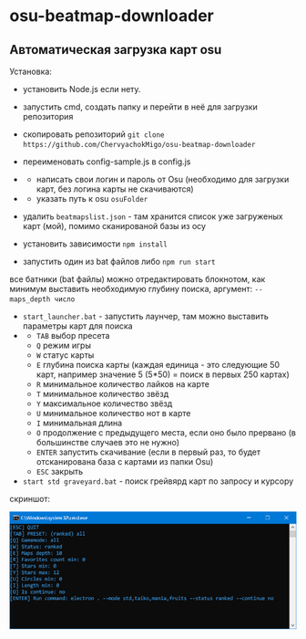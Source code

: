 # osu-beatmap-downloader
<h2>Автоматическая загрузка карт osu</h2>

Установка:

* установить Node.js если нету.

* запустить cmd, создать папку и перейти в неё для загрузки репозитория

* скопировать репозиторий `git clone https://github.com/ChervyachokMigo/osu-beatmap-downloader`

* переименовать config-sample.js в config.js

* * написать свои логин и пароль от Osu (необходимо для загрузки карт, без логина карты не скачиваются)

* * указать путь к osu `osuFolder`

* удалить `beatmapslist.json` - там хранится список уже загруженых карт (мой), помимо сканированой базы из осу

* установить зависимости `npm install`

* запустить один из bat файлов либо `npm run start`

все батники (bat файлы) можно отредактировать блокнотом, как минимум выставить необходимую глубину поиска, аргумент: `--maps_depth число`

* `start_launcher.bat` - запустить лаунчер, там можно выставить параметры карт для поиска
* - `TAB` выбор пресета
  - `Q` режим игры
  - `W` статус карты
  - `E` глубина поиска карты (каждая единица - это следующие 50 карт, например значение 5 (5*50) = поиск в первых 250 картах)
  - `R` минимальное количество лайков на карте
  - `T` минимальное количество звёзд
  - `Y` максимальное количество звёзд
  - `U` минимальное количество нот в карте
  - `I` минимальная длина
  - `O` продолжение с предыдущего места, если оно было прервано (в большинстве случаев это не нужно)
  - `ENTER` запустить скачивание (если в первый раз, то будет отсканирована база с картами из папки Osu)
  - `ESC` закрыть
* `start std graveyard.bat` - поиск грейвярд карт по запросу и курсору

скриншот: 

<img src="https://github.com/ChervyachokMigo/osu-beatmap-downloader/blob/main/1.png?raw=true" width="600" />
